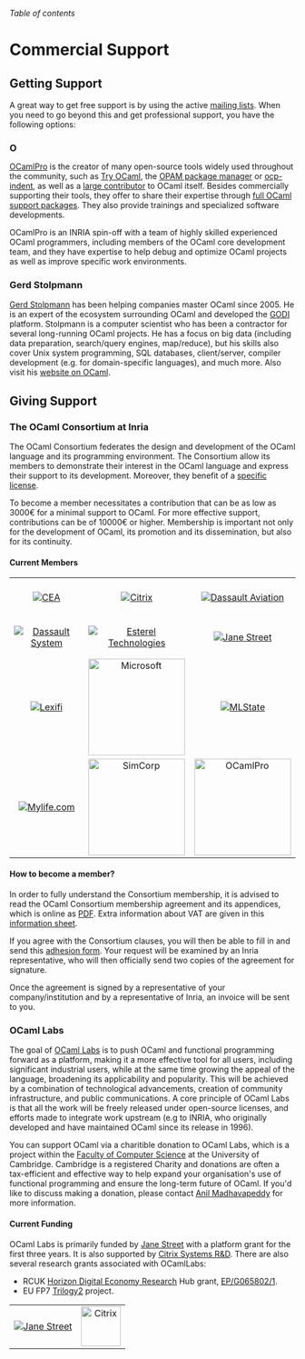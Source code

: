 <!-- ((! set title Commercial Support !)) ((! set community !)) -->

*Table of contents*

# Commercial Support
## Getting Support
A great way to get free support is by using the active [mailing
lists](mailing_lists.html). When you need to go beyond this and get
professional support, you have the following options:

### <img src="/img/ocamlpro.png" alt="OCamlPro" style="height: 2ex; vertical-align: text-bottom" />

[OCamlPro](http://www.ocamlpro.com/) is the creator of many open-source tools
widely used throughout the community, such as
[Try OCaml](http://try.ocamlpro.com/), the
[OPAM package manager](http://opam.ocamlpro.com/) or
[ocp-indent](http://typerex.org/ocp-indent.html), as well as a
[large contributor](http://www.ocamlpro.com/blog/2012/08/20/ocamlpro-and-4.00.0.html)
to OCaml itself. Besides commercially supporting their tools, they offer to
share their expertise through
[full OCaml support packages](http://www.ocamlpro.com/services/typerex-pro.html).
They also provide trainings and specialized software developments.

OCamlPro is an INRIA spin-off with a team of highly skilled experienced OCaml
programmers, including members of the OCaml core development team, and they have
expertise to help debug and optimize OCaml projects as well as improve specific
work environments.

### Gerd Stolpmann
[Gerd Stolpmann](http://www.gerd-stolpmann.de/buero/work_ocaml_search.html.en)
has been helping companies master OCaml since 2005. He is
an expert of the ecosystem surrounding OCaml and developed the
[GODI](http://godi.camlcity.org/godi/) platform. Stolpmann is a computer
scientist who has been a contractor for several long-running OCaml
projects. He has a focus on big data (including data preparation,
search/query engines, map/reduce), but his skills also cover Unix system
programming, SQL databases, client/server, compiler development (e.g.
for domain-specific languages), and much more. Also visit his [website
on OCaml](http://camlcity.org).

## Giving Support
###  The OCaml Consortium at Inria
The OCaml Consortium federates the design and development of the OCaml
language and its programming environment. The Consortium allow its
members to demonstrate their interest in the OCaml language and express
their support to its development. Moreover, they benefit of a [specific
license](/docs/consortium-license.html).

To become a member necessitates a contribution that can be as low as
3000€ for a minimal support to OCaml. For more effective support,
contributions can be of 10000€ or higher. Membership is important not
only for the development of OCaml, its promotion and its dissemination,
but also for its continuity.

####  Current Members

<table style="width: 100%">
<tbody>
<tr style="height: 70px">
<td align="center"><a href="http://www.cea.fr"><img src="/img/cea.png" alt="CEA" /></a></td>
<td align="center"><a href="http://www.citrix.com"><img src="/img/citrix.png" alt="Citrix" /></a></td>
<td align="center"><a href="http://www.dassault-aviation.com"><img src="/img/dassault-aviation.png" alt="Dassault Aviation" /></a></td>
</tr>
<tr style="height: 70px">
<td align="center"><a href="http://www.3ds.com"><img src="/img/3ds.png" alt="Dassault System" /></a></td>
<td align="center"><a href="http://www.esterel-technologies.com"><img src="/img/esterel.png" alt="Esterel Technologies" /></a></td>
<td align="center"><a href="http://www.janestreet.com"><img src="/img/janestreet.png" alt="Jane Street" /></a></td>
</tr>
<tr style="height: 70px">
<td align="center"><a href="http://www.lexifi.com"><img src="/img/lexifi.png" alt="Lexifi" /></a></td>
<td align="center"><a href="http://www.microsoft.com"><img
  src="/img/microsoft.png" alt="Microsoft"
  style="width: 170px" /></a></td>
<td align="center"><a href="http://www.mlstate.com"><img src="/img/mlstate.png" alt="MLState" /></a></td>
</tr>
<tr style="height: 70px">
<td align="center"><a href="http://www.mylife.com"><img src="/img/mylife.png" alt="Mylife.com" /></a></td>
<td align="center"><a href="http://www.simcorp.com"><img
  src="/img/simcorp.png" alt="SimCorp"
  style="width: 170px" /></a></td>
<td align="center"><a href="http://www.ocamlpro.com"><img
  src="/img/ocamlpro.png" alt="OCamlPro"
  style="width: 170px" /></a></td>
</tr>
</tbody>
</table>


####  How to become a member?
In order to fully understand the Consortium membership, it is advised to
read the OCaml Consortium membership agreement and its appendices, which
is online as [PDF](http://caml.inria.fr/consortium/agreement.en.pdf).
Extra information about VAT are given in this [information
sheet](http://caml.inria.fr/consortium/vat.en.html).

If you agree with the Consortium clauses, you will then be able to fill
in and send this [adhesion
form](http://caml.inria.fr/consortium/form.en.html). Your request will
be examined by an Inria representative, who will then officially send
two copies of the agreement for signature.

Once the agreement is signed by a representative of your
company/institution and by a representative of Inria, an invoice will be
sent to you.

###  OCaml Labs
The goal of [OCaml Labs](http://www.cl.cam.ac.uk/projects/ocamllabs) is
to push OCaml and functional programming forward as a platform, making
it a more effective tool for all users, including significant industrial
users, while at the same time growing the appeal of the language,
broadening its applicability and popularity. This will be achieved by a
combination of technological advancements, creation of community
infrastructure, and public communications. A core principle of OCaml
Labs is that all the work will be freely released under open-source
licenses, and efforts made to integrate work upstream (e.g to INRIA, who
originally developed and have maintained OCaml since its release in
1996).

You can support OCaml via a charitible donation to OCaml Labs, which is
a project within the [Faculty of Computer
Science](http://www.cl.cam.ac.uk/) at the University of Cambridge.
Cambridge is a registered Charity and donations are often a
tax-efficient and effective way to help expand your organisation's use
of functional programming and ensure the long-term future of OCaml. If
you'd like to discuss making a donation, please contact [Anil
Madhavapeddy](mailto:anil@recoil.org?subject=Donating%A0to%A0%0AOCaml%A0Labs)
for more information.

####  Current Funding
OCaml Labs is primarily funded by [Jane Street](http://janestreet.com)
with a platform grant for the first three years. It is also supported by
[Citrix Systems R&amp;D](http://www.xen.org/products/cloudxen.html). There
are also several research grants associated with OCamlLabs:

* RCUK [Horizon Digital Economy Research](http://www.horizon.ac.uk)
 Hub grant,
 [EP/G065802/1](http://gow.epsrc.ac.uk/NGBOViewGrant.aspx?GrantRef=EP/G065802/1).
* EU FP7 [Trilogy2](http://trilogy2.eu) project.



<table style="width: 100%">
<tbody>
<tr>
<td align="center"><a href="http://janestreet.com/"><img src="http://www.cl.cam.ac.uk/projects/ocamllabs/images/janest.jpg" alt="Jane Street" /></a></td>
<td align="center"><a href="http://www.xen.org/products/cloudxen.html"><img src="http://www.cl.cam.ac.uk/projects/ocamllabs/images/citrix.gif"
	alt="Citrix"
	style="height: 70px" /></a></td>
</tr>
</tbody>
</table>


